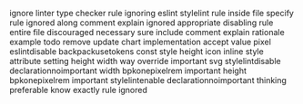 ignore linter type checker rule ignoring eslint stylelint rule inside file specify rule ignored along comment explain ignored appropriate disabling rule entire file discouraged necessary sure include comment explain rationale example todo remove update chart implementation accept value pixel eslintdisable backpackusetokens const style height icon inline style attribute setting height width way override important svg stylelintdisable declarationnoimportant width bpkonepixelrem important height bpkonepixelrem important stylelintenable declarationnoimportant thinking preferable know exactly rule ignored
